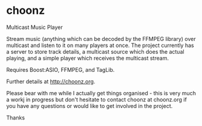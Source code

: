# choonz
Multicast Music Player

Stream music (anything which can be decoded by the FFMPEG library) over
multicast and listen to it on many players at once. The project currently
has a server to store track details, a multicast source which does the
actual playing, and a simple player which receives the multicast stream.

Requires Boost:ASIO, FFMPEG, and TagLib.

Further details at http://choonz.org.

Please bear with me while I actually get things organised - this is very much a workj in progress but don't hesitate to contact choonz at choonz.org if you have any questions or would like to get involved in the project.

Thanks
